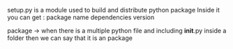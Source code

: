 setup.py is a module used to build and distribute python package 
Inside it you can get :
    package 
    name
    dependencies
    version

package -> when there is  a multiple python  file and including __init__.py inside a folder then we can say that it is an package   